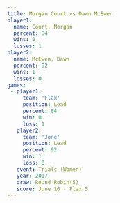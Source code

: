 ```yaml
---
title: Morgan Court vs Dawn McEwen
player1:             
  name: Court, Morgan
  percent: 84        
  wins: 0            
  losses: 1          
player2:             
  name: McEwen, Dawn 
  percent: 92        
  wins: 1            
  losses: 0          
games:
 - player1:        
     team: 'Flax'  
     position: Lead
     percent: 84   
     win: 0        
     loss: 1       
   player2:        
     team: 'Jone'  
     position: Lead
     percent: 92   
     win: 1        
     loss: 0       
   event: Trials (Women)  
   year: 2017             
   draw: Round Robin(5)   
   score: Jone 10 - Flax 5
---
```


